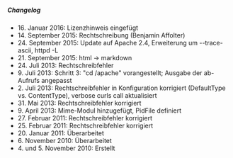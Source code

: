 ##### Changelog

* 16\. Januar 2016: Lizenzhinweis eingefügt
* 14\. September 2015: Rechtschreibung (Benjamin Affolter)
* 24\. September 2015: Update auf Apache 2.4, Erweiterung um --trace-ascii, httpd -L
* 21\. September 2015: html -> markdown
* 24\. Juli 2013: Rechtschreibfehler
* 9\. Juli 2013: Schritt 3: "cd /apache" vorangestellt; Ausgabe der ab-Aufrufs angepasst
* 2\. Juli 2013: Rechtschreibfehler in Konfiguration korrigiert (DefaultType vs. ContentType), verbose curls call aktualisiert
* 31\. Mai 2013: Rechtschreibfehler korrigiert
* 9\. April 2013: Mime-Modul hinzugefügt, PidFile definiert
* 27\. Februar 2011: Rechtschreibfehler korrigiert
* 25\. Februar 2011: Rechtschreibfehler korrigiert
* 20\. Januar 2011: Überarbeitet
* 6\. November 2010: Überarbeitet
* 4\. und 5. November 2010: Erstellt
